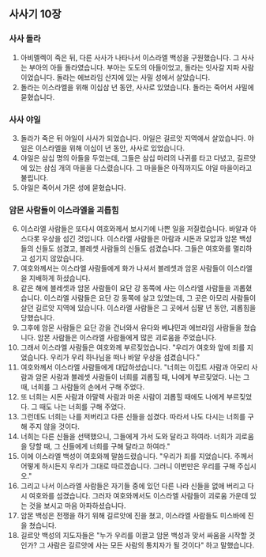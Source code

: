 ## 사사기 10장

### 사사 돌라
1. 아비멜렉이 죽은 뒤, 다른 사사가 나타나서 이스라엘 백성을 구원했습니다. 그 사사는 부아의 아들 돌라였습니다. 부아는 도도의 아들이었고, 돌라는 잇사갈 지파 사람이었습니다. 돌라는 에브라임 산지에 있는 사밀 성에서 살았습니다.
2. 돌라는 이스라엘을 위해 이십삼 년 동안, 사사로 있었습니다. 돌라는 죽어서 사밀에 묻혔습니다.
### 사사 야일
3. 돌라가 죽은 뒤 야일이 사사가 되었습니다. 야일은 길르앗 지역에서 살았습니다. 야일은 이스라엘을 위해 이십이 년 동안, 사사로 있었습니다.
4. 야일은 삼십 명의 아들을 두었는데, 그들은 삼십 마리의 나귀를 타고 다녔고, 길르앗에 있는 삼십 개의 마을을 다스렸습니다. 그 마을들은 아직까지도 야일 마을이라고 불립니다.
5. 야일은 죽어서 가몬 성에 묻혔습니다.
### 암몬 사람들이 이스라엘을 괴롭힘
6. 이스라엘 사람들은 또다시 여호와께서 보시기에 나쁜 일을 저질렀습니다. 바알과 아스다롯 우상을 섬긴 것입니다. 이스라엘 사람들은 아람과 시돈과 모압과 암몬 백성들의 신들도 섬겼고, 블레셋 사람들의 신들도 섬겼습니다. 그들은 여호와를 멀리하고 섬기지 않았습니다.
7. 여호와께서는 이스라엘 사람들에게 화가 나셔서 블레셋과 암몬 사람들이 이스라엘을 지배하게 하셨습니다.
8. 같은 해에 블레셋과 암몬 사람들이 요단 강 동쪽에 사는 이스라엘 사람들을 괴롭혔습니다. 이스라엘 사람들은 요단 강 동쪽에 살고 있었는데, 그 곳은 아모리 사람들이 살던 길르앗 지역에 있습니다. 이스라엘 사람들은 그 곳에서 십팔 년 동안, 괴롭힘을 당했습니다.
9. 그후에 암몬 사람들은 요단 강을 건너와서 유다와 베냐민과 에브라임 사람들을 쳤습니다. 암몬 사람들은 이스라엘 사람들에게 많은 괴로움을 주었습니다.
10. 그래서 이스라엘 사람들은 여호와께 부르짖었습니다. "우리가 여호와 앞에 죄를 지었습니다. 우리가 우리 하나님을 떠나 바알 우상을 섬겼습니다."
11. 여호와께서 이스라엘 사람들에게 대답하셨습니다. "너희는 이집트 사람과 아모리 사람과 암몬 사람과 블레셋 사람들이 너희를 괴롭힐 때, 나에게 부르짖었다. 나는 그 때, 너희를 그 사람들의 손에서 구해 주었다.
12. 또 너희는 시돈 사람과 아말렉 사람과 마온 사람이 괴롭힐 때에도 나에게 부르짖었다. 그 때도 나는 너희를 구해 주었다.
13. 그런데도 너희는 나를 저버리고 다른 신들을 섬겼다. 따라서 나도 다시는 너희를 구해 주지 않을 것이다.
14. 너희는 다른 신들을 선택했으니, 그들에게 가서 도와 달라고 하여라. 너희가 괴로움을 당할 때, 그 신들에게 너희를 구해 달라고 하여라."
15. 이에 이스라엘 백성이 여호와께 말씀드렸습니다. "우리가 죄를 지었습니다. 주께서 어떻게 하시든지 우리가 그대로 따르겠습니다. 그러니 이번만은 우리를 구해 주십시오."
16. 그리고 나서 이스라엘 사람들은 자기들 중에 있던 다른 나라 신들을 없애 버리고 다시 여호와를 섬겼습니다. 그러자 여호와께서도 이스라엘 사람들이 괴로움 가운데 있는 것을 보시고 마음 아파하셨습니다.
17. 암몬 백성은 전쟁을 하기 위해 길르앗에 진을 쳤고, 이스라엘 사람들도 미스바에 진을 쳤습니다.
18. 길르앗 백성의 지도자들은 "누가 우리를 이끌고 암몬 백성과 맞서 싸움을 시작할 것인가? 그 사람은 길르앗에 사는 모든 사람의 통치자가 될 것이다" 하고 말했습니다.